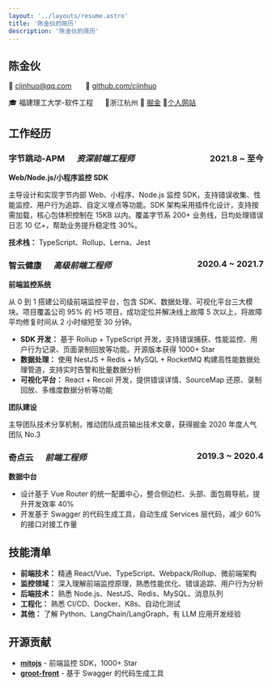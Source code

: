 ```yaml
---
layout: '../layouts/resume.astro'
title: '陈金伙的简历'
description: '陈金伙的简历'
---
```


## 陈金伙

📧 cjinhuo@qq.com &nbsp;&nbsp;&nbsp;&nbsp;&nbsp; 🔗 [github.com/cjinhuo](https://github.com/cjinhuo)  

🎓 福建理工大学-软件工程 &nbsp;&nbsp;&nbsp;&nbsp;  📍浙江杭州
💼 [掘金](https://juejin.cn/user/1210958492176284)    👤[个人网站](https://cjinhuo.netlify.app/)

## 工作经历

### **字节跳动-APM** &nbsp;&nbsp;&nbsp;&nbsp; *资深前端工程师* <span style="float: right">2021.8 ~ 至今</span>

**Web/Node.js/小程序监控 SDK**

主导设计和实现字节内部 Web、小程序、Node.js 监控 SDK，支持错误收集、性能监控、用户行为追踪、自定义埋点等功能。SDK 架构采用插件化设计，支持按需加载，核心包体积控制在 15KB 以内。覆盖字节系 200+ 业务线，日均处理错误日志 10 亿+，帮助业务提升稳定性 30%。

**技术栈：** TypeScript、Rollup、Lerna、Jest

### **智云健康** &nbsp;&nbsp;&nbsp;&nbsp; *高级前端工程师* <span style="float: right">2020.4 ~ 2021.7</span>

**前端监控系统**

从 0 到 1 搭建公司级前端监控平台，包含 SDK、数据处理、可视化平台三大模块。项目覆盖公司 95% 的 H5 项目，成功定位并解决线上故障 5 次以上，将故障平均修复时间从 2 小时缩短至 30 分钟。

- **SDK 开发：** 基于 Rollup + TypeScript 开发，支持错误捕获、性能监控、用户行为记录、页面录制回放等功能。开源版本获得 1000+ Star
- **数据处理：** 使用 NestJS + Redis + MySQL + RocketMQ 构建高性能数据处理管道，支持实时告警和批量数据分析
- **可视化平台：** React + Recoil 开发，提供错误详情、SourceMap 还原、录制回放、多维度数据分析等功能

**团队建设**

主导团队技术分享机制，推动团队成员输出技术文章，获得掘金 2020 年度人气团队 No.3

### **奇点云** &nbsp;&nbsp;&nbsp;&nbsp; *前端工程师* <span style="float: right">2019.3 ~ 2020.4</span>

**数据中台**

- 设计基于 Vue Router 的统一配置中心，整合侧边栏、头部、面包屑导航，提升开发效率 40%
- 开发基于 Swagger 的代码生成工具，自动生成 Services 层代码，减少 60% 的接口对接工作量

## 技能清单

- **前端技术：** 精通 React/Vue、TypeScript、Webpack/Rollup、微前端架构
- **监控领域：** 深入理解前端监控原理，熟悉性能优化、错误追踪、用户行为分析
- **后端技术：** 熟悉 Node.js、NestJS、Redis、MySQL、消息队列
- **工程化：** 熟悉 CI/CD、Docker、K8s、自动化测试
- **其他：** 了解 Python、LangChain/LangGraph，有 LLM 应用开发经验

## 开源贡献

- **[mitojs](https://github.com/mitojs/mitojs)** - 前端监控 SDK，1000+ Star
- **[groot-front](https://github.com/TypeInfos/groot-front)** - 基于 Swagger 的代码生成工具

